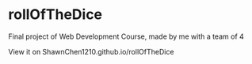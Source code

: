 # rollOfTheDice

Final project of Web Development Course, made by me with a team of 4

View it on ShawnChen1210.github.io/rollOfTheDice
